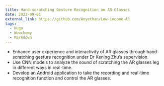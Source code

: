 ```yaml
---
title: Hand-scratching Gesture Recognition on AR Glasses
date: 2022-09-01
external_link: https://github.com/Anyethan/Low-income-AR
tags:
  - Hugo
  - Wowchemy
  - Markdown
---
```


- Enhance user experience and interactivity of AR glasses through hand-scratching gesture recognition under Dr Kening
Zhu’s supervision.
- Use CNN models to analyze the sound of scratching the AR glasses leg in different ways in real-time.
- Develop an Android application to take the recording and real-time recognition function and control the AR glasses.

<!--more-->
